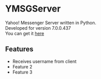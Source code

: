 # YMSGServer
Yahoo! Messenger Server written in Python.    
Developed for version 7.0.0.437    
You can get it [here](http://www.oldversion.com/windows/yahoo-messenger-7-0)
## Features
* Receives username from client
* Feature 2
* Feature 3

